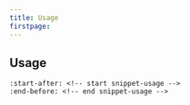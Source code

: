 ```yaml
---
title: Usage
firstpage:
---
```


## Usage

```{include} ../../README.md
:start-after: <!-- start snippet-usage -->
:end-before: <!-- end snippet-usage -->
```
